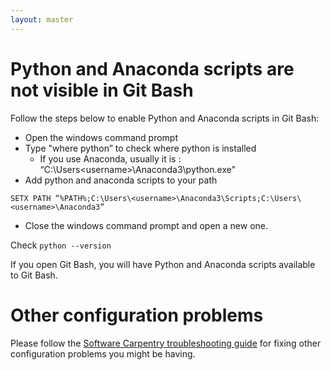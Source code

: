 ```yaml
---
layout: master
---
```


# Python and Anaconda scripts are not visible in Git Bash

Follow the steps below to enable Python and Anaconda scripts in Git Bash:

- Open the windows command prompt
- Type "where python” to check where python is installed
    - If you use Anaconda, usually it is : “C:\Users\<username>\Anaconda3\python.exe"
- Add python and anaconda scripts to your path

```shell
SETX PATH “%PATH%;C:\Users\<username>\Anaconda3\Scripts;C:\Users\<username>\Anaconda3”
```
- Close the windows command prompt and open a new one.

Check `python --version`

If you open Git Bash, you will have Python and Anaconda scripts available to Git Bash.


# Other configuration problems

Please follow the
[Software Carpentry troubleshooting guide](https://github.com/swcarpentry/workshop-template/wiki/Configuration-Problems-and-Solutions)
for fixing other configuration problems you might be having.
